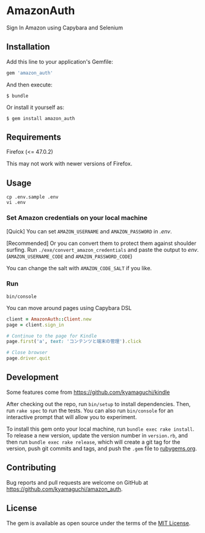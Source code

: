 # AmazonAuth

Sign In Amazon using Capybara and Selenium

## Installation

Add this line to your application's Gemfile:

```ruby
gem 'amazon_auth'
```

And then execute:

    $ bundle

Or install it yourself as:

    $ gem install amazon_auth

## Requirements

Firefox (<= 47.0.2)

This may not work with newer versions of Firefox.

## Usage

```
cp .env.sample .env
vi .env
```

### Set Amazon credentials on your local machine

[Quick] You can set `AMAZON_USERNAME` and `AMAZON_PASSWORD` in _.env_.

[Recommended] Or you can convert them to protect them against shoulder surfing.
Run `./exe/convert_amazon_credentials` and paste the output to _env_.
(`AMAZON_USERNAME_CODE` and `AMAZON_PASSWORD_CODE`)

You can change the salt with `AMAZON_CODE_SALT` if you like.

### Run

```
bin/console
```

You can move around pages using Capybara DSL

```ruby
client = AmazonAuth::Client.new
page = client.sign_in

# Continue to the page for Kindle
page.first('a', text: 'コンテンツと端末の管理').click

# Close browser
page.driver.quit
```

## Development

Some features come from https://github.com/kyamaguchi/kindle

After checking out the repo, run `bin/setup` to install dependencies. Then, run `rake spec` to run the tests. You can also run `bin/console` for an interactive prompt that will allow you to experiment.

To install this gem onto your local machine, run `bundle exec rake install`. To release a new version, update the version number in `version.rb`, and then run `bundle exec rake release`, which will create a git tag for the version, push git commits and tags, and push the `.gem` file to [rubygems.org](https://rubygems.org).

## Contributing

Bug reports and pull requests are welcome on GitHub at https://github.com/kyamaguchi/amazon_auth.

## License

The gem is available as open source under the terms of the [MIT License](http://opensource.org/licenses/MIT).

